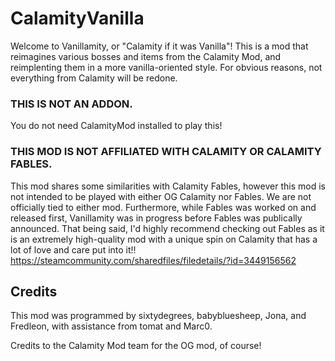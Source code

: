 # CalamityVanilla
 
Welcome to Vanillamity, or "Calamity if it was Vanilla"! This is a mod that reimagines various bosses and items from the Calamity Mod, and reimplenting them in a more vanilla-oriented style. For obvious reasons, not everything from Calamity will be redone.

### THIS IS NOT AN ADDON.
You do not need CalamityMod installed to play this!

### THIS MOD IS NOT AFFILIATED WITH CALAMITY OR CALAMITY FABLES.
This mod shares some similarities with Calamity Fables, however this mod is not intended to be played with either OG Calamity nor Fables. We are not officially tied to either mod.
Furthermore, while Fables was worked on and released first, Vanillamity was in progress before Fables was publically announced. That being said, I'd highly recommend checking out Fables as it is an extremely high-quality mod with a unique spin on Calamity that has a lot of love and care put into it!! https://steamcommunity.com/sharedfiles/filedetails/?id=3449156562

## Credits

This mod was programmed by sixtydegrees, babybluesheep, Jona, and Fredleon, with assistance from tomat and Marc0.

Credits to the Calamity Mod team for the OG mod, of course!
